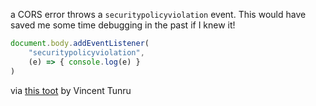 a CORS error throws a `securitypolicyviolation` event. This would have saved me some time debugging in the past if I knew it!

```javascript
document.body.addEventListener(  
	"securitypolicyviolation",  
	(e) => { console.log(e) }  
)
```

via [this toot](https://fosstodon.org/@VincentTunru/110983667693083297) by Vincent Tunru